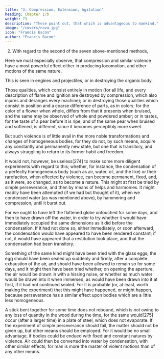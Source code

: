 ```yaml
---
title: "3: Compression, Extension, Agitation"
heading: Chapter 17b
weight: 73
description: "These point out, that which is advantageous to mankind."
image: "/covers/nova.jpg"
icon: "Francis Bacon"
author: "Francis Bacon"
---
```



2. With regard to the second of the seven above-mentioned methods, 

Here we must especially observe, that compression and similar violence have a most powerful effect either in producing locomotion, and other motions of the same nature.

This is seen in engines and projectiles, or in destroying the organic body.

Those qualities, which consist entirely in motion (for all life, and every description of flame and ignition are destroyed by compression, which also injures and deranges every machine); or in destroying those qualities which consist in position and a coarse difference of parts, as in colors; for the color of a flower when whole, differs from that it presents when bruised, and the same may be observed of whole and powdered amber; or in tastes, for the taste of a pear before it is ripe, and of the same pear when bruised and softened, is different, since it becomes perceptibly more sweet. 

But such violence is of little avail in the more noble transformations and changes of homogeneous bodies, for they do not, by such means, acquire any constantly and permanently new state, but one that is transitory, and always struggling to return to its former habit and freedom.

It would not, however, be useless[274] to make some more diligent experiments with regard to this; whether, for instance, the condensation of a perfectly homogeneous body (such as air, water, oil, and the like) or their rarefaction, when effected by violence, can become permanent, fixed, and, as it were, so changed, as to become a nature. This might at first be tried by simple perseverance, and then by means of helps and harmonies. It might readily have been attempted (if we had but thought of it), when we condensed water (as was mentioned above), by hammering and compression, until it burst out.

For we ought to have left the flattened globe untouched for some days, and then to have drawn off the water, in order to try whether it would have immediately occupied the same dimensions as it did before the condensation. If it had not done so, either immediately, or soon afterward, the condensation would have appeared to have been rendered constant; if not, it would have appeared that a restitution took place, and that the condensation had been transitory.

Something of the same kind might have been tried with the glass eggs; the egg should have been sealed up suddenly and firmly, after a complete exhaustion of the air, and should have been allowed to remain so for some days, and it might then have been tried whether, on opening the aperture, the air would be drawn in with a hissing noise, or whether as much water would be drawn into it when immersed, as would have been drawn into it at first, if it had not continued sealed. For it is probable (or, at least, worth making the experiment) that this might have happened, or might happen, because perseverance has a similar effect upon bodies which are a little less homogeneous.

A stick bent together for some time does not rebound, which is not owing to any loss of quantity in the wood during the time, for the same would[275] occur (after a larger time) in a plate of steel, which does not evaporate. If the experiment of simple perseverance should fail, the matter should not be given up, but other means should be employed. For it would be no small advantage, if bodies could be endued with fixed and constant natures by violence. Air could then be converted into water by condensation, with other similar effects; for man is more the master of violent motions than of any other means.

